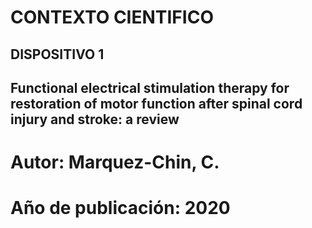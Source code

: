 # CONTEXTO CIENTIFICO 
## DISPOSITIVO 1 
## Functional electrical stimulation therapy for restoration of motor function after spinal cord injury and stroke: a review
# Autor: Marquez-Chin, C.
# Año de publicación: 2020
